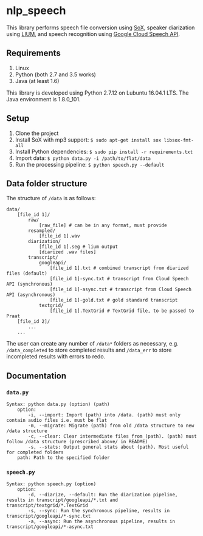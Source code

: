 # nlp_speech
This library performs speech file conversion using [SoX](http://sox.sourceforge.net), speaker diarization using [LIUM](http://www-lium.univ-lemans.fr/diarization/doku.php/), and speech recognition using [Google Cloud Speech API](https://cloud.google.com/speech/).

## Requirements

1. Linux
1. Python (both 2.7 and 3.5 works)
1. Java (at least 1.6)

This library is developed using Python 2.7.12 on Lubuntu 16.04.1 LTS. The Java environment is 1.8.0_101.

## Setup

1. Clone the project
1. Install SoX with mp3 support: `$ sudo apt-get install sox libsox-fmt-all`
1. Install Python dependencies: `$ sudo pip install -r requirements.txt`
1. Import data: `$ python data.py -i /path/to/flat/data`
1. Run the processing pipeline: `$ python speech.py --default`

## Data folder structure

The structure of `/data` is as follows:

```
data/
    [file_id 1]/
        raw/
            [raw_file] # can be in any format, must provide
        resampled/
            [file_id 1].wav
        diarization/
            [file_id 1].seg # lium output
            [diarized .wav files]
        transcript/
            googleapi/
                [file_id 1].txt # combined transcript from diarized files (default)
                [file_id 1]-sync.txt # transcript from Cloud Speech API (synchronous)
                [file_id 1]-async.txt # transcript from Cloud Speech API (asynchronous)
                [file_id 1]-gold.txt # gold standard transcript
            textgrid/    
                [file_id 1].TextGrid # TextGrid file, to be passed to Praat
    [file_id 2]/
        ...
    ...
```

The user can create any number of `/data*` folders as necessary, e.g. `/data_completed` to store completed results and `/data_err` to store incompleted results with errors to redo.

## Documentation

### `data.py`

```
Syntax: python data.py (option) (path)
    option:
        -i, --import: Import (path) into /data. (path) must only contain audio files i.e. must be flat
        -m, --migrate: Migrate (path) from old /data structure to new /data structure
        -c, --clear: Clear intermediate files from (path). (path) must follow /data structure (prescribed above/ in README)
        -s, --stats: Output general stats about (path). Most useful for completed folders
    path: Path to the specified folder
```

### `speech.py`

```
Syntax: python speech.py (option)
    option:
        -d, --diarize, --default: Run the diarization pipeline, results in transcript/googleapi/*.txt and transcript/textgrid/*.TextGrid
        -s, --sync: Run the synchronous pipeline, results in transcript/googleapi/*-sync.txt
        -a, --async: Run the asynchronous pipeline, results in transcript/googleapi/*-async.txt
```